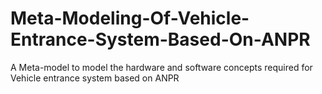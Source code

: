 # Meta-Modeling-Of-Vehicle-Entrance-System-Based-On-ANPR
A Meta-model to model the hardware and software concepts required for Vehicle entrance system based on ANPR
